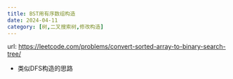 ```yaml
---
title: BST用有序数组构造
date: 2024-04-11
category: [树,二叉搜索树,修改构造]
---
```


url: https://leetcode.com/problems/convert-sorted-array-to-binary-search-tree/



- 类似DFS构造的思路